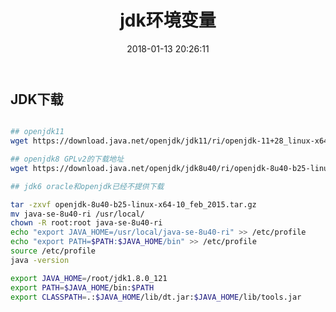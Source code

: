 ﻿---
title: jdk环境变量
key: jdk环境变量
tags: [jdk,eap,shell]
date: 2018-01-13 20:26:11
---

## JDK下载

```bash

## openjdk11
wget https://download.java.net/openjdk/jdk11/ri/openjdk-11+28_linux-x64_bin.tar.gz

## openjdk8 GPLv2的下载地址
wget https://download.java.net/openjdk/jdk8u40/ri/openjdk-8u40-b25-linux-x64-10_feb_2015.tar.gz

## jdk6 oracle和openjdk已经不提供下载 

tar -zxvf openjdk-8u40-b25-linux-x64-10_feb_2015.tar.gz
mv java-se-8u40-ri /usr/local/
chown -R root:root java-se-8u40-ri
echo "export JAVA_HOME=/usr/local/java-se-8u40-ri" >> /etc/profile
echo "export PATH=$PATH:$JAVA_HOME/bin" >> /etc/profile
source /etc/profile
java -version

```

```bash
export JAVA_HOME=/root/jdk1.8.0_121
export PATH=$JAVA_HOME/bin:$PATH 
export CLASSPATH=.:$JAVA_HOME/lib/dt.jar:$JAVA_HOME/lib/tools.jar 
```
